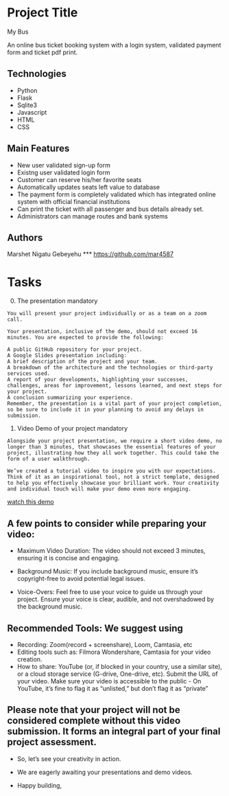 
# Project Title

My Bus

An online bus ticket booking system with a login system, validated 
payment form and ticket pdf print. 

## Technologies
* Python
* Flask
* Sqlite3
* Javascript
* HTML
* CSS
## Main Features
* New user validated sign-up form
* Existng user validated login form
* Customer can reserve his/her favorite seats
* Automatically updates seats left value to database
* The payment form is completely validated which has integrated online system with official  financial institutions
* Can print the ticket with all passenger and bus details already set.
* Administrators can manage routes and bank systems


## Authors

Marshet Nigatu Gebeyehu  *** https://github.com/mar4587

# Tasks
0. The presentation
mandatory
```
You will present your project individually or as a team on a zoom call.

Your presentation, inclusive of the demo, should not exceed 16 minutes. You are expected to provide the following:

A public GitHub repository for your project.
A Google Slides presentation including:
A brief description of the project and your team.
A breakdown of the architecture and the technologies or third-party services used.
A report of your developments, highlighting your successes, challenges, areas for improvement, lessons learned, and next steps for your project.
A conclusion summarizing your experience.
Remember, the presentation is a vital part of your project completion, so be sure to include it in your planning to avoid any delays in submission.
```
1. Video Demo of your project
mandatory
```
Alongside your project presentation, we require a short video demo, no longer than 3 minutes, that showcases the essential features of your project, illustrating how they all work together. This could take the form of a user walkthrough.

We’ve created a tutorial video to inspire you with our expectations. Think of it as an inspirational tool, not a strict template, designed to help you effectively showcase your brilliant work. Your creativity and individual touch will make your demo even more engaging.
```
[watch this demo](https://www.youtube.com/watch?v=PWsDWYTOW2U&t=19s)


## A few points to consider while preparing your video:

+ Maximum Video Duration: The video should not exceed 3 minutes, ensuring it is concise and engaging.

+ Background Music: If you include background music, ensure it’s copyright-free to avoid potential legal issues.

+ Voice-Overs: Feel free to use your voice to guide us through your project. Ensure your voice is clear, audible, and not overshadowed by the background music.

## Recommended Tools: We suggest using

+ Recording: Zoom(record + screenshare), Loom, Camtasia, etc
+ Editing tools such as: Filmora Wondershare, Camtasia for your video creation.
+ How to share: YouTube (or, if blocked in your country, use a similar site), or a cloud storage service (G-drive, One-drive, etc). Submit the URL of your video. Make sure your video is accessible to the public - On YouTube, it’s fine to flag it as “unlisted,” but don’t flag it as “private”
## Please note that your project will not be considered complete without this video submission. It forms an integral part of your final project assessment.

+ So, let’s see your creativity in action.

+ We are eagerly awaiting your presentations and demo videos.

+ Happy building,

